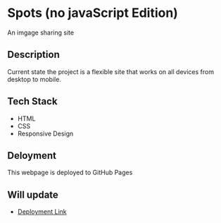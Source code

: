 # Spots (no javaScript Edition)

An imgage sharing site

## Description

Current state the project is a flexible site that works on all devices from desktop to mobile.

## Tech Stack

- HTML
- CSS
- Responsive Design

## Deloyment

This webpage is deployed to GitHub Pages

## Will update

- [Deployment Link](https://gurpreet-multani.github.io/se_project_spots/)
